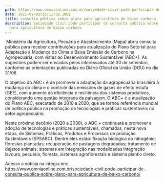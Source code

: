 ```yaml
---
path: https://www.omniaonline.com.br/sociedade-civil-pode-participar-de-consulta-publica-sobre-plano-para-agricultura-de-baixo-carbono/
date: 2021-09-01T18:11:02.108Z
title: consulta pública sobre plano para agricultura de baixo carbono
description: Sociedade civil pode participar de consulta pública sobre plano
  para agricultura de baixo carbono
---
```

<!--StartFragment-->

 Ministério da Agricultura, Pecuária e Abastecimento (Mapa) abriu consulta pública para receber contribuições para atualização do Plano Setorial para Adaptação à Mudança do Clima e Baixa Emissão de Carbono na Agropecuária, com vistas ao Desenvolvimento Sustentável (ABC+). As sugestões podem ser enviadas pelos interessados até 30 de setembro, conforme as orientações publicadas no Diário Oficial da União (DOU) no dia 31/08.

O objetivo do ABC+ é de promover a adaptação da agropecuária brasileira à mudança do clima e o controle das emissões de gases de efeito estufa (GEE), com aumento da eficiência e resiliência dos sistemas produtivos, considerando uma gestão integrada da paisagem. O ABC+ é a atualização do Plano ABC, executado de 2010 a 2020, que se tornou referência mundial de política pública na promoção de tecnologias e práticas sustentáveis no setor agropecuário.

Neste próximo decênio (2020 a 2030), o ABC + continuará a promover a adoção de tecnologias e práticas sustentáveis, chamadas, nesta nova etapa, de Sistemas, Práticas, Produtos e Processos de produção Sustentáveis (SPSABC). Dentre eles estão: fixação biológica do nitrogênio; florestas plantadas; recuperação de pastagens degradadas; tratamento de dejetos animais; sistemas em integração nas modalidades integração lavoura, pecuária, floresta, sistemas agroflorestais e sistema plantio direto.

Acesse a notícia na íntegra em: <https://www.omniaonline.com.br/sociedade-civil-pode-participar-de-consulta-publica-sobre-plano-para-agricultura-de-baixo-carbono/>

<!--EndFragment-->